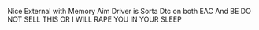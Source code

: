 Nice External with Memory Aim
Driver is Sorta Dtc on both EAC And BE 
DO NOT SELL THIS OR I WILL RAPE YOU IN YOUR SLEEP
